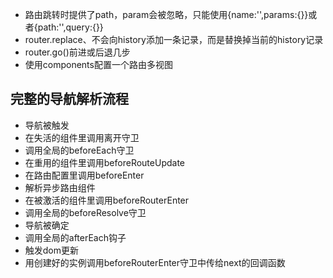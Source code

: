 - 路由跳转时提供了path，param会被忽略，只能使用{name:'',params:{}}或者{path:'',query:{}}
- router.replace、不会向history添加一条记录，而是替换掉当前的history记录<router-link :to="..." replace>	
- router.go()前进或后退几步
- 使用components配置一个路由多视图
## 完整的导航解析流程
- 导航被触发
- 在失活的组件里调用离开守卫
- 调用全局的beforeEach守卫
- 在重用的组件里调用beforeRouteUpdate
- 在路由配置里调用beforeEnter
- 解析异步路由组件
- 在被激活的组件里调用beforeRouterEnter
- 调用全局的beforeResolve守卫
- 导航被确定
- 调用全局的afterEach钩子
- 触发dom更新
- 用创建好的实例调用beforeRouterEnter守卫中传给next的回调函数
